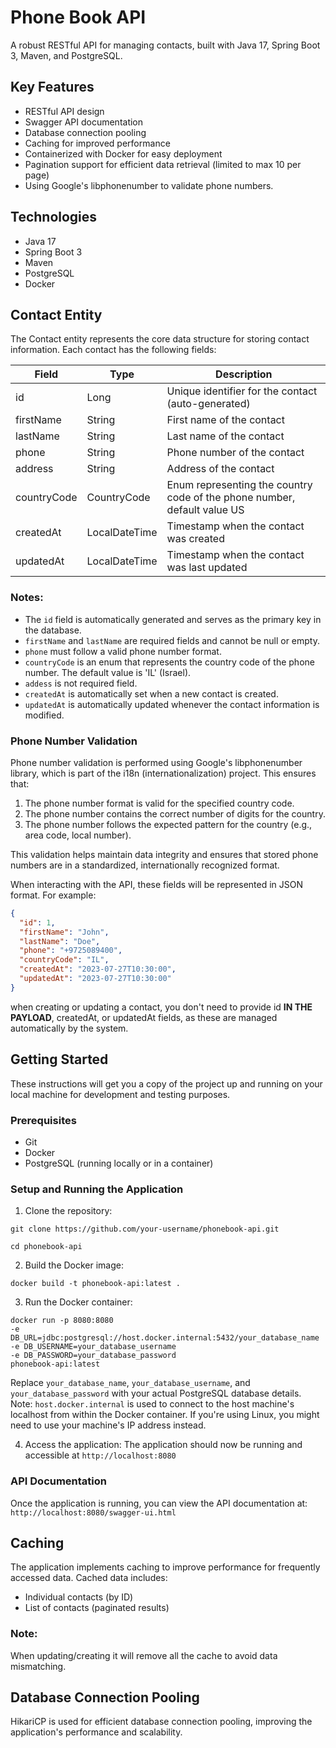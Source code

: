 # Phone Book API

A robust RESTful API for managing contacts, built with Java 17, Spring Boot 3, Maven, and PostgreSQL.

## Key Features

- RESTful API design
- Swagger API documentation
- Database connection pooling
- Caching for improved performance
- Containerized with Docker for easy deployment
- Pagination support for efficient data retrieval (limited to max 10 per page)
- Using Google's libphonenumber to validate phone numbers.

## Technologies

- Java 17
- Spring Boot 3
- Maven
- PostgreSQL
- Docker

## Contact Entity

The Contact entity represents the core data structure for storing contact information. Each contact has the following fields:

| Field       | Type          | Description                                                              |
|-------------|---------------|--------------------------------------------------------------------------|
| id          | Long          | Unique identifier for the contact (auto-generated)                       |
| firstName   | String        | First name of the contact                                                |
| lastName    | String        | Last name of the contact                                                 |
| phone       | String        | Phone number of the contact                                              |
| address     | String        | Address of the contact                                                   |
| countryCode | CountryCode   | Enum representing the country code of the phone number, default value US |
| createdAt   | LocalDateTime | Timestamp when the contact was created                                   |
| updatedAt   | LocalDateTime | Timestamp when the contact was last updated                              |


### Notes:
- The `id` field is automatically generated and serves as the primary key in the database.
- `firstName` and `lastName` are required fields and cannot be null or empty.
- `phone` must follow a valid phone number format.
- `countryCode` is an enum that represents the country code of the phone number. The default value is 'IL' (Israel).
- `addess` is not required field.
- `createdAt` is automatically set when a new contact is created.
- `updatedAt` is automatically updated whenever the contact information is modified.

### Phone Number Validation

Phone number validation is performed using Google's libphonenumber library, which is part of the i18n (internationalization) project. This ensures that:

1. The phone number format is valid for the specified country code.
2. The phone number contains the correct number of digits for the country.
3. The phone number follows the expected pattern for the country (e.g., area code, local number).

This validation helps maintain data integrity and ensures that stored phone numbers are in a standardized, internationally recognized format.

When interacting with the API, these fields will be represented in JSON format. For example:
```json
{
  "id": 1,
  "firstName": "John",
  "lastName": "Doe",
  "phone": "+9725089400",
  "countryCode": "IL",
  "createdAt": "2023-07-27T10:30:00",
  "updatedAt": "2023-07-27T10:30:00"
}
```

when creating or updating a contact, you don't need to provide id **IN THE PAYLOAD**, createdAt, or updatedAt fields, as these are managed automatically by the system.

## Getting Started
These instructions will get you a copy of the project up and running on your local machine for development and testing purposes.

### Prerequisites
- Git
- Docker
- PostgreSQL (running locally or in a container)

### Setup and Running the Application
1. Clone the repository: </br>
``` 
git clone https://github.com/your-username/phonebook-api.git
```
```
cd phonebook-api
```
2. Build the Docker image:
```
docker build -t phonebook-api:latest .
```
3. Run the Docker container:
```
docker run -p 8080:8080
-e DB_URL=jdbc:postgresql://host.docker.internal:5432/your_database_name
-e DB_USERNAME=your_database_username
-e DB_PASSWORD=your_database_password
phonebook-api:latest
```

Replace `your_database_name`, `your_database_username`, and `your_database_password` with your actual PostgreSQL database details. Note: `host.docker.internal` is used to connect to the host machine's localhost from within the Docker container. If you're using Linux, you might need to use your machine's IP address instead.

4. Access the application:
   The application should now be running and accessible at `http://localhost:8080`

### API Documentation
Once the application is running, you can view the API documentation at:
`http://localhost:8080/swagger-ui.html`

## Caching

The application implements caching to improve performance for frequently accessed data. Cached data includes:

- Individual contacts (by ID)
- List of contacts (paginated results)

### Note:
When updating/creating it will remove all the cache to avoid data mismatching.

## Database Connection Pooling

HikariCP is used for efficient database connection pooling, improving the application's performance and scalability.

